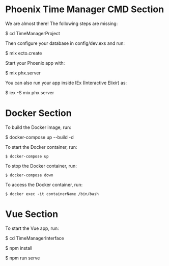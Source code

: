 # Phoenix Time Manager CMD Section
We are almost there! The following steps are missing:

  $ cd TimeManagerProject

Then configure your database in config/dev.exs and run:

  $ mix ecto.create

Start your Phoenix app with:

  $ mix phx.server

You can also run your app inside IEx (Interactive Elixir) as:

  $ iex -S mix phx.server

# Docker Section

To build the Docker image, run:

  $ docker-compose up --build -d

To start the Docker container, run:
  
    $ docker-compose up

To stop the Docker container, run:

    $ docker-compose down

To access the Docker container, run:

    $ docker exec -it containerName /bin/bash

# Vue Section

To start the Vue app, run:

  $ cd TimeManagerInterface

  $ npm install

  $ npm run serve